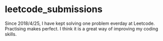 # leetcode_submissions

Since 2018/4/25, I have kept solving one problem everday at Leetcode.
Practising makes perfect. I think it is a great way of improving my coding skills.
